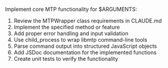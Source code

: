 Implement core MTP functionality for $ARGUMENTS:
1. Review the MTPWrapper class requirements in CLAUDE.md
2. Implement the specified method or feature
3. Add proper error handling and input validation
4. Use child_process to wrap libmtp command-line tools
5. Parse command output into structured JavaScript objects
6. Add JSDoc documentation for the implemented functions
7. Create unit tests to verify the functionality